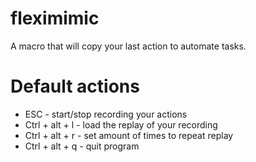 # fleximimic
A macro that will copy your last action to automate tasks.

# Default actions
- ESC            - start/stop recording your actions
- Ctrl + alt + l - load the replay of your recording
- Ctrl + alt + r - set amount of times to repeat replay
- Ctrl + alt + q - quit program
